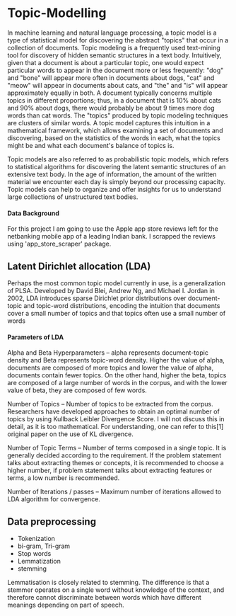 # Topic-Modelling

In machine learning and natural language processing, a topic model is a type of statistical model for discovering the abstract "topics" that occur in a collection of documents. Topic modeling is a frequently used text-mining tool for discovery of hidden semantic structures in a text body. Intuitively, given that a document is about a particular topic, one would expect particular words to appear in the document more or less frequently: "dog" and "bone" will appear more often in documents about dogs, "cat" and "meow" will appear in documents about cats, and "the" and "is" will appear approximately equally in both. A document typically concerns multiple topics in different proportions; thus, in a document that is 10% about cats and 90% about dogs, there would probably be about 9 times more dog words than cat words. The "topics" produced by topic modeling techniques are clusters of similar words. A topic model captures this intuition in a mathematical framework, which allows examining a set of documents and discovering, based on the statistics of the words in each, what the topics might be and what each document's balance of topics is.

Topic models are also referred to as probabilistic topic models, which refers to statistical algorithms for discovering the latent semantic structures of an extensive text body. In the age of information, the amount of the written material we encounter each day is simply beyond our processing capacity. Topic models can help to organize and offer insights for us to understand large collections of unstructured text bodies.

#### Data Background

For this project I am going to use the Apple app store reviews left for the netbanking mobile app of a leading Indian bank. I scrapped the reviews using 'app_store_scraper' package. 


## Latent Dirichlet allocation (LDA)

Perhaps the most common topic model currently in use, is a generalization of PLSA. Developed by David Blei, Andrew Ng, and Michael I. Jordan in 2002, LDA introduces sparse Dirichlet prior distributions over document-topic and topic-word distributions, encoding the intuition that documents cover a small number of topics and that topics often use a small number of words

#### Parameters of LDA
Alpha and Beta Hyperparameters – alpha represents document-topic density and Beta represents topic-word density. Higher the value of alpha, documents are composed of more topics and lower the value of alpha, documents contain fewer topics. On the other hand, higher the beta, topics are composed of a large number of words in the corpus, and with the lower value of beta, they are composed of few words.

Number of Topics – Number of topics to be extracted from the corpus. Researchers have developed approaches to obtain an optimal number of topics by using Kullback Leibler Divergence Score. I will not discuss this in detail, as it is too mathematical. For understanding, one can refer to this[1] original paper on the use of KL divergence.

Number of Topic Terms – Number of terms composed in a single topic. It is generally decided according to the requirement. If the problem statement talks about extracting themes or concepts, it is recommended to choose a higher number, if problem statement talks about extracting features or terms, a low number is recommended.

Number of Iterations / passes – Maximum number of iterations allowed to LDA algorithm for convergence.

## Data preprocessing

- Tokenization
- bi-gram, Tri-gram
- Stop words
- Lemmatization
- stemming


Lemmatisation is closely related to stemming. The difference is that a stemmer operates on a single word without knowledge of the context, and therefore cannot discriminate between words which have different meanings depending on part of speech. 
